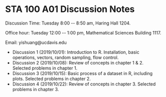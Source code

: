 # STA 100 A01 Discussion Notes

Discussion Time: Tuesday 8:00 -- 8:50 am, Haring Hall 1204.

Office hour: Tuesday 12:00 -- 1:00 pm, Mathematical Sciences Building 1117.

Email: yishuang\@ucdavis.edu

- Discussion 1 (2019/10/01): Introduction to R. Installation, basic operations, vectors, random sampling, flow control.
- Discussion 2 (2019/10/08): Review of concepts in chapter 1 & 2. Selected problems in chapter 1.
- Discussion 3 (2019/10/15): Basic process of a dataset in R, including plots. Selected problems in chapter 2. 
- Discussion 4 (2019/10/22): Review of concepts in chapter 3. Selected problems in chapter 3.

